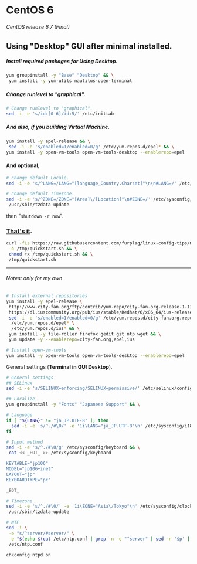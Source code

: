 # CentOS 6
###### CentOS release 6.7 (Final)
## Using "Desktop" GUI after minimal installed.
##### Install required packages for Using Desktop.
```bash
yum groupinstall -y "Base" "Desktop" && \
 yum install -y yum-utils nautilus-open-terminal
```
##### Change runlevel to "graphical".
```bash
# Change runlevel to "graphical". 
sed -i -e 's/id:[0-6]/id:5/' /etc/inittab
```

##### And also, if you building Virtual Machine.
```bash
yum install -y epel-release && \
 sed -i -e 's/enabled=1/enabled=0/g' /etc/yum.repos.d/epel* && \
yum install -y open-vm-tools open-vm-tools-desktop --enablerepo=epel
```

#### And optional,
```bash
# change default Locale.
sed -i -e 's/^LANG=/LANG="[language_Country.Charset]"\n\n#LANG=/' /etc/sysconfig/i18n

# change default Timezone.
sed -i -e 's/^ZONE=/ZONE="[Area]\/[Location]"\n#ZONE=/' /etc/sysconfig/clock && \
 /usr/sbin/tzdata-update
```
then "`shutdown -r now`".

### [That's it](centos.6.quickstart.sh).
```bash
curl -fLs https://raw.githubusercontent.com/furplag/linux-config-tips/master/rhel/centos.6.quickstart.sh \
 -o /tmp/quickstart.sh && \
 chmod +x /tmp/quickstart.sh && \
 /tmp/quickstart.sh
```

---
###### Notes: only for my own
```bash
# Install external repositories
yum install -y epel-release \
 http://www.city-fan.org/ftp/contrib/yum-repo/city-fan.org-release-1-13.rhel6.noarch.rpm \
 https://dl.iuscommunity.org/pub/ius/stable/Redhat/6/x86_64/ius-release-1.0-14.ius.el6.noarch.rpm && \
 sed -i -e 's/enabled=1/enabled=0/g' /etc/yum.repos.d/city-fan.org.repo \
  /etc/yum.repos.d/epel* \
  /etc/yum.repos.d/ius* && \
 yum install -y file-roller firefox gedit git ntp wget && \
 yum update -y --enablerepo=city-fan.org,epel,ius

# Install open-vm-tools
yum install -y open-vm-tools open-vm-tools-desktop --enablerepo=epel
```

General settings (**Terminal in GUI Desktop**).
```bash
# General settings
## SELinux
sed -i -e 's/SELINUX=enforcing/SELINUX=permissive/' /etc/selinux/config

## Localize
yum groupinstall -y "Fonts" "Japanese Support" && \

# Language
if [ "${LANG}" != "ja_JP.UTF-8" ]; then
  sed -i -e 's/^./#\0/' -e '1i\LANG="ja_JP.UTF-8"\n' /etc/sysconfig/i18n
fi

# Input method
sed -i -e 's/^./#\0/g' /etc/sysconfig/keyboard && \
 cat << _EOT_ >> /etc/sysconfig/keyboard

KEYTABLE="jp106"
MODEL="jp106+inet"
LAYOUT="jp"
KEYBOARDTYPE="pc"

_EOT_

# Timezone
sed -i -e 's/^./#\0/' -e '1i\ZONE="Asia\/Tokyo"\n' /etc/sysconfig/clock && \
 /usr/sbin/tzdata-update

# NTP
sed -i \
 -e "s/^server/#server/" \
 -e "$(echo $(cat /etc/ntp.conf | grep -n -e "^server" | sed -n '$p' | sed -e 's/:.*//'))a\server -4 ntp.nict.jp\nserver 127.127.1.0\nfudge 127.127.1.0 stratum 10\n" \
 /etc/ntp.conf

chkconfig ntpd on
```
